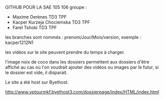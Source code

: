 GITHUB POUR LA SAE 105 106 
groupe :
- Maxime Derènes TD3 TPF
- Kacper Kurzeja Chociemska TD3 TPF
- Farel Tshoki TD3 TPF

les branches sont nommés : prenom/Jour/Mois/version, exemple : kacper1212N1

les vidéos sur le site peuvent prendre du temps à charger.

l'image noix de coco dans les dossiers permettent aux dossiers d'être affiché au cas où l'on voudrait ajouter des vidéos ou images par le futur, si le dossier est vide, il disparait.

Le site a été host sur Byethost.

http://www.vptourmkf.byethost3.com/dossierpage/index/HTML/index.html
